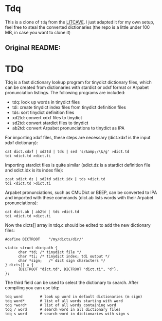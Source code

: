 # Tdq

This is a clone of `tdq` from the [LITCAVE](https://litcave.rudi.ir/).
I just adapted it for my own setup, feel free to steal the converted dictionaries (the repo is a little under 100 MB, in case you want to clone it)<br>

## Original README:
# TDQ

Tdq is a fast dictionary lookup program for tinydict dictionary files, which can be created from dictionaries with stardict or xdxf format or Arpabet pronunciation listings.  The following programs are included:

- tdq: look up words in tinydict files
- tdi: create tinydict index files from tinydict definition files
- tds: sort tinydict definition files
- xd2td: convert xdxf files to tinydict
- sd2td: convert stardict files to tinydict
- ab2td: convert Arpabet pronunciations to tinydict as IPA

For importing xdxf files, these steps are necessary (dict.xdxf is the
input xdxf dictionary):

```
cat dict.xdxf | xd2td | tds | sed 's/&amp;/\&/g' >dict.td
tdi <dict.td >dict.ti
```

Importing stardict files is quite similar (sdict.dz is a stardict
definition file and sdict.idx is its index file):

```
zcat sdict.dz | sd2td sdict.idx | tds >dict.td
tdi <dict.td >dict.ti
```

Arpabet pronunciations, such as CMUDict or BEEP, can be converted to
IPA and imported with these commands (dict.ab lists words with their
Arpabet pronunciations):

```
cat dict.ab | ab2td | tds >dict.td
tdi <dict.td >dict.ti
```

Now the dicts[] array in tdq.c should be edited to add the new
dictionary files:

```
#define DICTROOT	"/my/dicts/dir/"

static struct dictpath {
      char *td;	/* tinydict file */
      char *ti;	/* tinydict index; tdi output */
      char *sign;	/* dict sign characters */
} dicts[] = {
      {DICTROOT "dict.td", DICTROOT "dict.ti", "d"},
};
```

The third field can be used to select the dictionary to search.
After compiling you can use tdq:

```
tdq word		# look up word in default dictionaries (m sign)
tdq word*		# list of all words starting with word
tdq *word*		# list of all words containing word
tdq / word		# search word in all dictionary files
tdq s word		# search word in dictionaries with sign s
```
